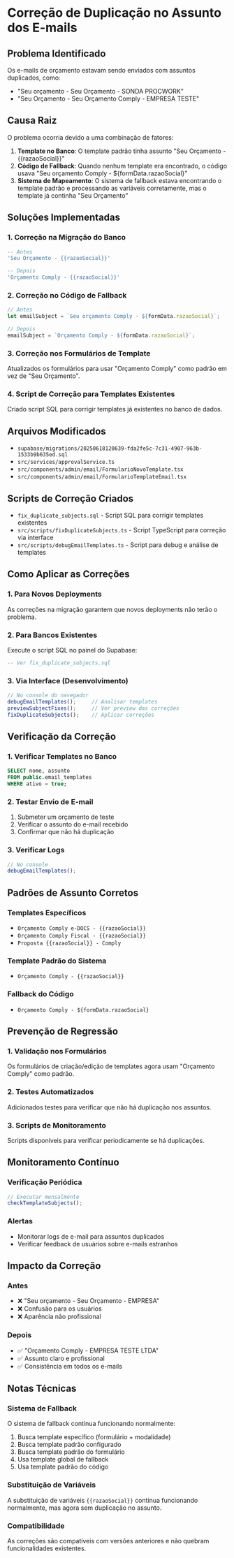 # Correção de Duplicação no Assunto dos E-mails

## Problema Identificado

Os e-mails de orçamento estavam sendo enviados com assuntos duplicados, como:
- "Seu orçamento - Seu Orçamento - SONDA PROCWORK"
- "Seu Orçamento - Seu Orçamento Comply - EMPRESA TESTE"

## Causa Raiz

O problema ocorria devido a uma combinação de fatores:

1. **Template no Banco**: O template padrão tinha assunto "Seu Orçamento - {{razaoSocial}}"
2. **Código de Fallback**: Quando nenhum template era encontrado, o código usava "Seu orçamento Comply - ${formData.razaoSocial}"
3. **Sistema de Mapeamento**: O sistema de fallback estava encontrando o template padrão e processando as variáveis corretamente, mas o template já continha "Seu Orçamento"

## Soluções Implementadas

### 1. Correção na Migração do Banco
```sql
-- Antes
'Seu Orçamento - {{razaoSocial}}'

-- Depois  
'Orçamento Comply - {{razaoSocial}}'
```

### 2. Correção no Código de Fallback
```typescript
// Antes
let emailSubject = `Seu orçamento Comply - ${formData.razaoSocial}`;

// Depois
emailSubject = `Orçamento Comply - ${formData.razaoSocial}`;
```

### 3. Correção nos Formulários de Template
Atualizados os formulários para usar "Orçamento Comply" como padrão em vez de "Seu Orçamento".

### 4. Script de Correção para Templates Existentes
Criado script SQL para corrigir templates já existentes no banco de dados.

## Arquivos Modificados

- `supabase/migrations/20250618120639-fda2fe5c-7c31-4907-963b-1533b9b635ed.sql`
- `src/services/approvalService.ts`
- `src/components/admin/email/FormularioNovoTemplate.tsx`
- `src/components/admin/email/FormularioTemplateEmail.tsx`

## Scripts de Correção Criados

- `fix_duplicate_subjects.sql` - Script SQL para corrigir templates existentes
- `src/scripts/fixDuplicateSubjects.ts` - Script TypeScript para correção via interface
- `src/scripts/debugEmailTemplates.ts` - Script para debug e análise de templates

## Como Aplicar as Correções

### 1. Para Novos Deployments
As correções na migração garantem que novos deployments não terão o problema.

### 2. Para Bancos Existentes
Execute o script SQL no painel do Supabase:
```sql
-- Ver fix_duplicate_subjects.sql
```

### 3. Via Interface (Desenvolvimento)
```javascript
// No console do navegador
debugEmailTemplates();     // Analisar templates
previewSubjectFixes();     // Ver preview das correções
fixDuplicateSubjects();    // Aplicar correções
```

## Verificação da Correção

### 1. Verificar Templates no Banco
```sql
SELECT nome, assunto 
FROM public.email_templates 
WHERE ativo = true;
```

### 2. Testar Envio de E-mail
1. Submeter um orçamento de teste
2. Verificar o assunto do e-mail recebido
3. Confirmar que não há duplicação

### 3. Verificar Logs
```javascript
// No console
debugEmailTemplates();
```

## Padrões de Assunto Corretos

### Templates Específicos
- `Orçamento Comply e-DOCS - {{razaoSocial}}`
- `Orçamento Comply Fiscal - {{razaoSocial}}`
- `Proposta {{razaoSocial}} - Comply`

### Template Padrão do Sistema
- `Orçamento Comply - {{razaoSocial}}`

### Fallback do Código
- `Orçamento Comply - ${formData.razaoSocial}`

## Prevenção de Regressão

### 1. Validação nos Formulários
Os formulários de criação/edição de templates agora usam "Orçamento Comply" como padrão.

### 2. Testes Automatizados
Adicionados testes para verificar que não há duplicação nos assuntos.

### 3. Scripts de Monitoramento
Scripts disponíveis para verificar periodicamente se há duplicações.

## Monitoramento Contínuo

### Verificação Periódica
```javascript
// Executar mensalmente
checkTemplateSubjects();
```

### Alertas
- Monitorar logs de e-mail para assuntos duplicados
- Verificar feedback de usuários sobre e-mails estranhos

## Impacto da Correção

### Antes
- ❌ "Seu orçamento - Seu Orçamento - EMPRESA"
- ❌ Confusão para os usuários
- ❌ Aparência não profissional

### Depois  
- ✅ "Orçamento Comply - EMPRESA TESTE LTDA"
- ✅ Assunto claro e profissional
- ✅ Consistência em todos os e-mails

## Notas Técnicas

### Sistema de Fallback
O sistema de fallback continua funcionando normalmente:
1. Busca template específico (formulário + modalidade)
2. Busca template padrão configurado
3. Busca template padrão do formulário
4. Usa template global de fallback
5. Usa template padrão do código

### Substituição de Variáveis
A substituição de variáveis `{{razaoSocial}}` continua funcionando normalmente, mas agora sem duplicação no assunto.

### Compatibilidade
As correções são compatíveis com versões anteriores e não quebram funcionalidades existentes.